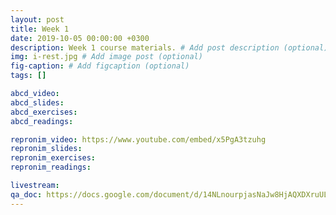 ```yaml
---
layout: post
title: Week 1
date: 2019-10-05 00:00:00 +0300
description: Week 1 course materials. # Add post description (optional)
img: i-rest.jpg # Add image post (optional)
fig-caption: # Add figcaption (optional)
tags: []

abcd_video:
abcd_slides:
abcd_exercises:
abcd_readings:

repronim_video: https://www.youtube.com/embed/x5PgA3tzuhg
repronim_slides:
repronim_exercises:
repronim_readings:

livestream:
qa_doc: https://docs.google.com/document/d/14NLnourpjasNaJw8HjAQXDXruULLYN4NK-yNzY0K1Xo/edit?usp=sharing
---
```

